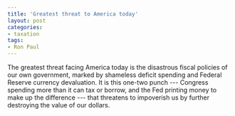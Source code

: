 ```yaml
---
title: 'Greatest threat to America today'
layout: post
categories:
- taxation
tags:
- Ron Paul
---
```


The greatest threat facing America today is the disastrous fiscal policies of our own government, marked by shameless deficit spending and Federal Reserve currency devaluation. It is this one-two punch --- Congress spending more than it can tax or borrow, and the Fed printing money to make up the difference --- that threatens to impoverish us by further destroying the value of our dollars.